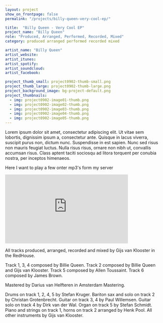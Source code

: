 ```yaml
---
layout: project
show_on_frontpage: false
permalink: "/projects/billy-queen-very-cool-ep/"

title:  "Billy Queen - Very Cool EP"
project_name: "Billy Queen"
role: "Produced, Arranged, Performed, Recorded, Mixed"
category: produced arranged performed recorded mixed

artist_name: "Billy Queen"
artist_website:
artist_itunes:
artist_spotify:
artist_soundcloud:
artist_facebook:

project_thumb_small: project0902-thumb-small.png
project_thumb_large: project0902-thumb-large.png
project_background_image: bg-project-default.png
project_thumbnails:
  - img: project0902-image01-thumb.png
  - img: project0902-image02-thumb.png
  - img: project0902-image03-thumb.png
  - img: project0902-image04-thumb.png
  - img: project0902-image05-thumb.png
---
```


Lorem ipsum dolor sit amet, consectetur adipiscing elit. Ut vitae sem lobortis, dignissim ipsum a, consectetur ante. Quisque in lacus viverra, suscipit purus non, dictum nunc. Suspendisse in est sapien. Nunc sed risus non mauris feugiat luctus. Nulla risus risus, ornare non nibh ut, convallis accumsan risus. Class aptent taciti sociosqu ad litora torquent per conubia nostra, per inceptos himenaeos.

Here I want to play a few onter mp3's form my server

<iframe width="400" height="225" src="https://www.youtube.com/embed/r_ZT6KJ-3zw?rel=0" frameborder="0" gesture="media" allow="encrypted-media" allowfullscreen></iframe>

All tracks produced, arranged, recorded and mixed by Gijs van Klooster in the RedHouse.

Track 1, 3, 4 composed by Billie Queen. Track 2 composed by Billie Queen and Gijs van Klooster. Track 5 composed by Allen Toussaint. Track 6 composed by James Brown.

Mastered by Darius van Helfteren in Amsterdam Mastering.

Drums on track 1, 2, 4, 5 by Stefan Kruger. 
Bariton sax and solo on track 2 by Christan Grotenbrecht. 
Guitar on track 3, 4 by Paul Willemsen. 
Guitar solo on track 4 by Dirk van der Wal. 
Organ on track 5 by Stefan Schmidt. 
Piano and strings on track 1, horns on track 2 arranged by Henk Pool. 
All other instruments by Gijs van Klooster.

